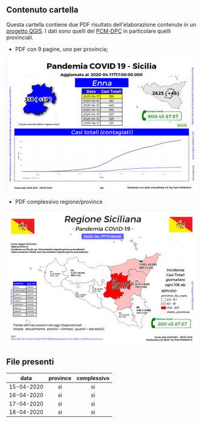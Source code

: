 ## Contenuto cartella

Questa cartella contiene due PDF risultato dell'elaborazione contenute in un [progetto QGIS](https://github.com/pigreco/COVID19_Sicilia). I dati sono quelli del [PCM-DPC](https://github.com/pcm-dpc/COVID-19) in particolare quelli provinciali.

- PDF con 9 pagine, uno per provincia;

![](/risorse/stampe/img/img_01.png)

- PDF complessivo regione/province

![](/risorse/stampe/img/img_02.png)

## File presenti

data| province | complessivo
----|:----------:|:-----------:
15-04-2020| sì|sì
16-04-2020| sì|sì
17-04-2020| sì|sì
18-04-2020| sì|sì
